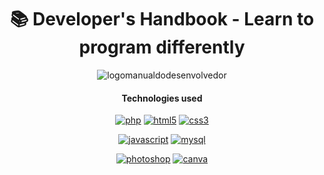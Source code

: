 
<h1 align="center" >
📚 Developer's Handbook - Learn to program differently
</h1>

<div align="center">
<img src="https://user-images.githubusercontent.com/126299374/229361603-c1848d97-b9ce-456a-a3a8-a715138c7eb6.png" alt="logomanualdodesenvolvedor">
</div>



<div align="center">
    <h4>Technologies used</h4>

[![php](https://img.shields.io/badge/PHP-777BB4?style=for-the-badge&logo=php&logoColor=white)](https://www.php.net/) [![html5](https://img.shields.io/badge/HTML5-E34F26?style=for-the-badge&logo=html5&logoColor=white)](https://www.w3schools.com/html/default.asp) [![css3](https://img.shields.io/badge/CSS3-1572B6?style=for-the-badge&logo=css3&logoColor=white)](https://www.w3schools.com/Css/) 

[![javascript](https://img.shields.io/badge/JavaScript-F7DF1E?style=for-the-badge&logo=javascript&logoColor=black)](https://developer.mozilla.org/pt-BR/docs/Web/JavaScript/Guide/Introduction) [![mysql](https://img.shields.io/badge/MySQL-005C84?style=for-the-badge&logo=mysql&logoColor=white)](https://www.mysql.com/) 

[![photoshop](https://aleen42.github.io/badges/src/photoshop.svg)](https://www.adobe.com/br/products/photoshop/free-trial-download.html) 
[![canva](https://img.shields.io/badge/Canva-%2300C4CC.svg?&style=for-the-badge&logo=Canva&logoColor=white)](https://www.canva.com/pt_br/)

</div>
